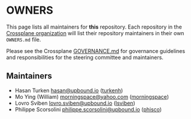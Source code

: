 # OWNERS

This page lists all maintainers for **this** repository. Each repository in the [Crossplane
organization](https://github.com/crossplane/) will list their repository maintainers in their own
`OWNERS.md` file.

Please see the Crossplane
[GOVERNANCE.md](https://github.com/crossplane/crossplane/blob/master/GOVERNANCE.md) for governance
guidelines and responsibilities for the steering committee and maintainers.

## Maintainers

* Hasan Turken <hasan@upbound.io> ([turkenh](https://github.com/turkenh))
* Mo Ying (William) <morningspace@yahoo.com> ([morningspace](https://github.com/morningspace))
* Lovro Sviben <lovro.sviben@upbound.io> ([lsviben](https://github.com/lsviben))
* Philippe Scorsolini <philippe.scorsolini@upbound.io> ([phisco](https://github.com/phisco))
